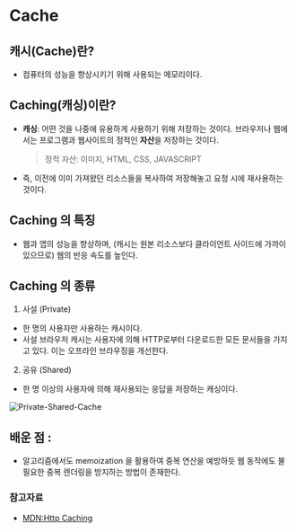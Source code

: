 # Cache

## 캐시(Cache)란?
- 컴퓨터의 성능을 향상시키기 위해 사용되는 메모리이다.

## Caching(캐싱)이란? 
- **캐싱**: 어떤 것을 나중에 유용하게 사용하기 위해 저장하는 것이다. 브라우저나 웹에서는 프로그램과 웹사이트의 정적인 **자산**을 저장하는 것이다. 
	> 정적 자산: 이미지, HTML, CSS, JAVASCRIPT
- 즉, 이전에 이미 가져왔던 리소스들을 복사하여 저장해놓고 요청 시에 재사용하는 것이다.

## Caching 의 특징
- 웹과 앱의 성능을 향상하며, (캐시는 원본 리소스보다 클라이언트 사이드에 가까이 있으므로) 웹의 반응 속도를 높인다.

## Caching 의 종류
1. 사설 (Private) 
- 한 명의 사용자만 사용하는 캐시이다.
- 사설 브라우저 캐시는 사용자에 의해 HTTP로부터 다운로드한 모든 문서들을 가지고 있다. 이는 오프라인 브라우징을 개선한다. 
2. 공유 (Shared)
- 한 명 이상의 사용자에 의해 재사용되는 응답을 저장하는 캐싱이다. 

![Private-Shared-Cache](https://mdn.mozillademos.org/files/13777/HTTPCachtType.png)

## 배운 점 :
- 알고리즘에서도 memoization 을 활용하여 중복 연산을 예방하듯 웹 동작에도 불필요한 중복 렌더링을 방지하는 방법이 존재한다. 

### 참고자료
- [MDN:Http Caching](https://developer.mozilla.org/ko/docs/Web/HTTP/Caching)